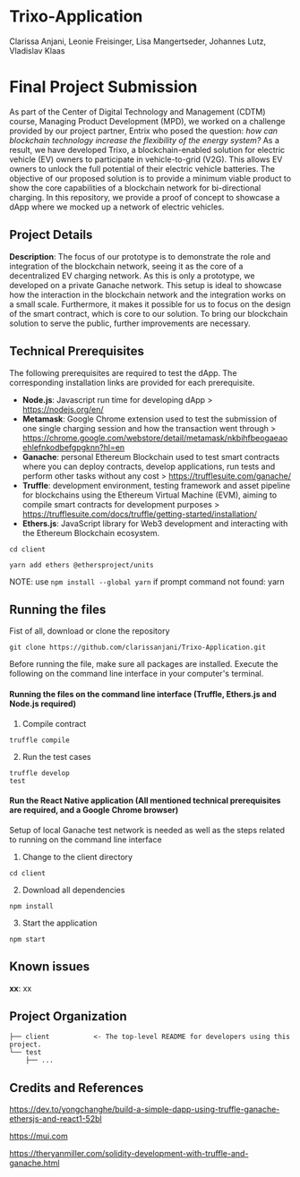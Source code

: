 # Trixo-Application
Clarissa Anjani, Leonie Freisinger, Lisa Mangertseder, Johannes Lutz, Vladislav Klaas

# Final Project Submission
As part of the Center of Digital Technology and Management (CDTM) course, Managing Product Development (MPD), we worked on a challenge provided by our project partner, Entrix who posed the question: *how can blockchain technology increase the flexibility of the energy system?* As a result, we have developed Trixo, a blockchain-enabled solution for electric vehicle (EV) owners to participate in vehicle-to-grid (V2G). This allows EV owners to unlock the full potential of their electric vehicle batteries. The objective of our proposed solution is to provide a minimum viable product to show the core capabilities of a blockchain network for bi-directional charging. In this repository, we provide a proof of concept to showcase a dApp where we mocked up a network of electric vehicles.

## Project Details
**Description**: The focus of our prototype is to demonstrate the role and integration of the blockchain network, seeing it as the core of a decentralized EV charging network. As this is only a prototype, we developed on a private Ganache network. This setup is ideal to showcase how the interaction in the blockchain network and the integration works on a small scale. Furthermore, it makes it possible for us to focus on the design of the smart contract, which is core to our solution. To bring our blockchain solution to serve the public, further improvements are necessary.

## Technical Prerequisites
The following prerequisites are required to test the dApp. The corresponding installation links are provided for each prerequisite. 
* **Node.js**: Javascript run time for developing dApp > https://nodejs.org/en/
* **Metamask**: Google Chrome extension used to test the submission of one single charging session and how the transaction went through > https://chrome.google.com/webstore/detail/metamask/nkbihfbeogaeaoehlefnkodbefgpgknn?hl=en
* **Ganache**: personal Ethereum Blockchain used to test smart contracts where you can deploy contracts, develop applications, run tests and perform other tasks without any cost > https://trufflesuite.com/ganache/
* **Truffle**: development environment, testing framework and asset pipeline for blockchains using the Ethereum Virtual Machine (EVM), aiming to compile smart contracts for development purposes > https://trufflesuite.com/docs/truffle/getting-started/installation/
* **Ethers.js**: JavaScript library for Web3 development and interacting with the Ethereum Blockchain ecosystem.
```
cd client
```
```
yarn add ethers @ethersproject/units
```
NOTE: use ```npm install --global yarn``` if prompt command not found: yarn


## Running the files
Fist of all, download or clone the repository
```
git clone https://github.com/clarissanjani/Trixo-Application.git
```

Before running the file, make sure all packages are installed. Execute the following on the command line interface in your computer's terminal. 

#### Running the files on the command line interface (Truffle, Ethers.js and Node.js required)
1. Compile contract

```
truffle compile
```

2. Run the test cases

```
truffle develop
test
```

#### Run the React Native application (All mentioned technical prerequisites are required, and a Google Chrome browser)
Setup of local Ganache test network is needed as well as the steps related to running on the command line interface
1. Change to the client directory

```
cd client
```

2. Download all dependencies

```
npm install
```

3. Start the application

```
npm start
```

## Known issues
**xx**: xx

Project Organization
------------

    ├── client           <- The top-level README for developers using this project.
    └── test
        ├── ...
    

## Credits and References
https://dev.to/yongchanghe/build-a-simple-dapp-using-truffle-ganache-ethersjs-and-react1-52bl

https://mui.com

https://theryanmiller.com/solidity-development-with-truffle-and-ganache.html
